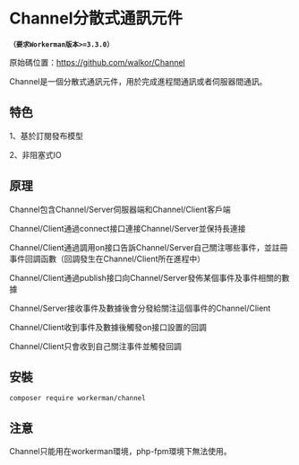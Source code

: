 # Channel分散式通訊元件
**```（要求Workerman版本>=3.3.0）```**

原始碼位置：https://github.com/walkor/Channel

Channel是一個分散式通訊元件，用於完成進程間通訊或者伺服器間通訊。

## 特色
1、基於訂閱發布模型

2、非阻塞式IO

## 原理

Channel包含Channel/Server伺服器端和Channel/Client客戶端

Channel/Client通過connect接口連接Channel/Server並保持長連接

Channel/Client通過調用on接口告訴Channel/Server自己關注哪些事件，並註冊事件回調函數（回調發生在Channel/Client所在進程中）

Channel/Client通過publish接口向Channel/Server發佈某個事件及事件相關的數據

Channel/Server接收事件及數據後會分發給關注這個事件的Channel/Client

Channel/Client收到事件及數據後觸發on接口設置的回調

Channel/Client只會收到自己關注事件並觸發回調

## 安裝

`composer require workerman/channel`

## 注意
Channel只能用在workerman環境，php-fpm環境下無法使用。
